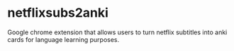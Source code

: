# netflixsubs2anki

Google chrome extension that allows users to turn netflix subtitles into anki cards for language learning purposes.
